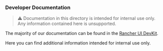 ### Developer Documentation

> &#x26a0;&#xfe0f; Documentation in this directory is intended for internal use only. Any information contained here is unsupported.


The majority of our documentation can be found in the [Rancher UI DevKit](https://rancher.github.io/dashboard/).

Here you can find additional information intended for internal use only.
